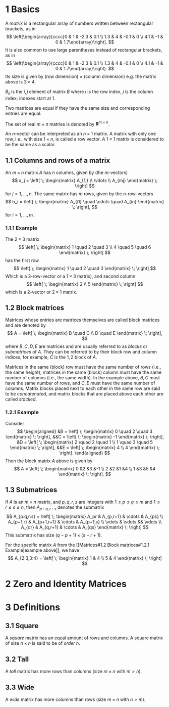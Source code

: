 # 1 Basics
A *matrix* is a rectangular array of numbers written between rectangular brackets, as in
$$
\left[\begin{array}{cccc}0 & 1 & -2.3 & 0.1 \\ 1.3 & 4 & -0.1 & 0 \\ 4.1 & -1 & 0 & 1.7\end{array}\right].
$$
It is also common to use large parentheses instead of rectangular brackets, as in
$$
\left(\begin{array}{cccc}0 & 1 & -2.3 & 0.1 \\ 1.3 & 4 & -0.1 & 0 \\ 4.1 & -1 & 0 & 1.7\end{array}\right).
$$
Its size is given by (row dimension) $\times$ (column dimension) e.g. the matrix above is $3 \times 4$. 

$B_{ij}$ is the $i,j$ element of matrix $B$ where $i$ is the row index, $j$ is the column index; indexes start at 1.

Two matrices are equal if they have the same size and corresponding entries are equal.

The set of real $m \times n$ matries is denoted by $\mathbf{R}^{m \times n}$.

An $n$-vector can be interpreted as an $n \times 1$ matrix. A matrix with only one row, i.e., with size $1 \times n$, is called a row vector. A $1 \times 1$ matrix is considered to be the same as a scalar.
## 1.1 Columns and rows of a matrix
An $m \times n$ matrix $A$ has $n$ columns, given by (the $m$-vectors)
$$
a_j = \left[ \; 
\begin{matrix} 
A_{1j} \\
\vdots \\
A_{mj}
\end{matrix} 
\; \right]
$$
for $j=1, \dots, n$. The same matrix has $m$ rows, given by the $n$-row-vectors
$$
b_i = \left[ \; 
\begin{matrix} 
A_{i1} \quad \cdots \quad A_{in}
\end{matrix} 
\; \right],
$$
for $i=1, \dots, m$.
### 1.1.1 Example
The $2 \times 3$ matrix
$$
\left[ \; 
\begin{matrix} 
1 \quad 2 \quad 3 \\
4 \quad 5 \quad 6
\end{matrix} 
\; \right]
$$
has the first row
$$
\left[ \; 
\begin{matrix} 
1 \quad 2 \quad 3
\end{matrix} 
\; \right]
$$
Which is a 3-row-vector or a $1 \times 3$ matrix), and second column
$$
\left[ \; 
\begin{matrix} 
2 \\ 5
\end{matrix} 
\; \right]
$$
which is a 2-vector or $2\times 1$ matrix.
## 1.2 Block matrices
Matrices whose entries are matrices themselves are called block matrices and are denoted by
$$
A = \left[ \; 
\begin{matrix} 
B \quad C \\
D \quad E
\end{matrix} 
\; \right],
$$
where $B, C, D, E$ are matrices and are usually referred to as *blocks* or *submatrices* of $A$. They can be referred to by their block row and column indices; for example, $C$ is the $1,2$ block of $A$. 

Matrices in the same (block) row must have the same number of rows (i.e., the same height), matrices in the same (block) column must have the same number of columns (i.e., the same width). In the example above, $B, C$ must have the same number of rows, and $C,E$ must have the same number of columns. Matrix blocks placed next to each other in the same row are said to be *concatenated*, and matrix blocks that are placed above each other are called *stacked*.
### 1.2.1 Example
Consider
$$
\begin{aligned}
&B = \left[ \; 
\begin{matrix} 
0 \quad 2 \quad 3
\end{matrix} 
\; \right],
&&C = \left[ \; 
\begin{matrix} 
-1
\end{matrix} 
\; \right],
&D = \left[ \; 
\begin{matrix} 
2 \quad 2 \quad 1 \\
1 \quad 3 \quad 5
\end{matrix} 
\; \right],
&&E = \left[ \; 
\begin{matrix} 
4 \\
4
\end{matrix} 
\; \right].
\end{aligned}
$$
Then the block matrix $A$ above is given by
$$
A = \left[ \; 
\begin{matrix} 
0 &2 &3 &-1 \\
2 &2 &1 &4 \\
1 &3 &5 &4
\end{matrix} 
\; \right].
$$
## 1.3 Submatrices
If $A$ is an $m \times n$ matrix, and $p,q,r,s$ are integers with $1 \leq p \leq q \leq m$ and $1 \leq r \leq s \leq n$, then $A_{p:q,r:s}$ denotes the submatrix
$$
A_{p:q,r:s} = \left[ \; 
\begin{matrix} 
A_pr & A_{p,r+1} & \cdots & A_{ps} \\
A_{p+1,r} & A_{p+1,r+1} & \cdots & A_{p+1,s} \\
\vdots & \vdots && \vdots \\
A_{qr} & A_{q,r+1} & \cdots & A_{qs}
\end{matrix} 
\; \right]
$$
This submatrix has size $(q-p+1) \times (s-r+1)$.

For the specific matrix $A$ from the [[Matrices#1.2 Block matrices#1.2.1 Example|example above]], we have
$$
A_{2:3,3:4} = \left[ \; 
\begin{matrix} 
1 & 4 \\
5 & 4
\end{matrix} 
\; \right]
$$
# 2 Zero and Identity Matrices

# 3 Definitions
## 3.1 Square
A *square* matrix has an equal amount of rows and columns. A square matrix of size $n \times n$ is said to be of *order* $n$. 
## 3.2 Tall
A *tall* matrix has more rows than columns (size $m \times n$ with $m > n$).
## 3.3 Wide
A *wide* matrix has more columns than rows (size $m \times n$ with $n > m$).